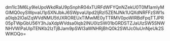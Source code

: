 dm1lc3M6Ly9leUpoWkdRaU9pSnphR04xTURFdWFYQnNZekU0T0M1amIyMGlMQ0oySWpvaU1pSXNJbkJ6SWpvaUlpd2ljRzl5ZENJNk1UQXdNRFFzSW1sa0lqb2lOalZqWVdNMU5tUXROREUxTlMwME0yTTRMV0poWlRBdFpqTTJPR05pTWpGbU56Y3hJaXdpWVdsa0lqb2lNU0lzSW01bGRDSTZJaUlzSW5SNWNHVWlPaUlpTENKb2IzTjBJam9pSWl3aWNHRjBhQ0k2SWlJc0luUnNjeUk2SWlKOQo=